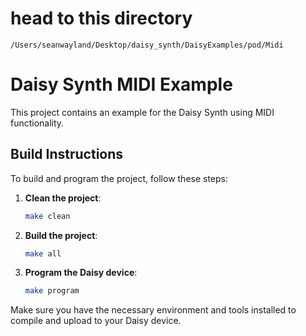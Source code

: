 
# head to this directory
```
/Users/seanwayland/Desktop/daisy_synth/DaisyExamples/pod/Midi
```

# Daisy Synth MIDI Example

This project contains an example for the Daisy Synth using MIDI functionality.

## Build Instructions

To build and program the project, follow these steps:

1. **Clean the project**:
    ```bash
    make clean
    ```

2. **Build the project**:
    ```bash
    make all
    ```

3. **Program the Daisy device**:
    ```bash
    make program
    ```

Make sure you have the necessary environment and tools installed to compile and upload to your Daisy device.



